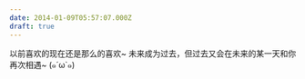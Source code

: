 ```yaml
---
date: 2014-01-09T05:57:07.000Z
draft: true
---
```

以前喜欢的现在还是那么的喜欢~   未来成为过去，但过去又会在未来的某一天和你再次相遇~    (๑´ω`๑)